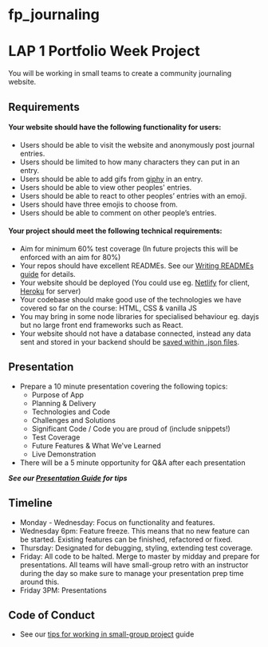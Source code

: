 # fp_journaling

# LAP 1 Portfolio Week Project
You will be working in small teams to create a community journaling website.

## Requirements
#### Your website should have the following functionality for users:
- Users should be able to visit the website and anonymously post journal entries.
- Users should be limited to how many characters they can put in an entry.
- Users should be able to add gifs from [giphy](https://developers.giphy.com/docs/api#quick-start-guide) in an entry.
- Users should be able to view other peoples' entries.
- Users should be able to react to other peoples’ entries with an emoji.
- Users should have three emojis to choose from.
- Users should be able to comment on other people’s entries.


#### Your project should meet the following technical requirements:
- Aim for minimum 60% test coverage (In future projects this will be enforced with an aim for 80%)
- Your repos should have excellent READMEs. See our [Writing READMEs guide](https://github.com/getfutureproof/fp_guides_wiki/wiki/Writing-READMEs) for details.
- Your website should be deployed (You could use eg. [Netlify](https://github.com/getfutureproof/fp_guides_wiki/wiki/Deploy-101) for client, [Heroku](https://github.com/getfutureproof/fp_guides_wiki/wiki/Deploying-an-Express-API-to-Heroku) for server)
- Your codebase should make good use of the technologies we have covered so far on the course: HTML, CSS & vanilla JS
- You may bring in some node libraries for specialised behaviour eg. dayjs but no large front end frameworks such as React.
- Your website should not have a database connected, instead any data sent and stored in your backend should be [saved within .json files](https://www.google.com/search?q=read+and+write+json+files+in+javascript).

## Presentation
- Prepare a 10 minute presentation covering the following topics:
    - Purpose of App
    - Planning & Delivery
    - Technologies and Code
    - Challenges and Solutions
    - Significant Code / Code you are proud of (include snippets!)
    - Test Coverage
    - Future Features & What We've Learned
    - Live Demonstration
- There will be a 5 minute opportunity for Q&A after each presentation

***See our [Presentation Guide](https://gist.github.com/getfutureproof-admin/8858ae4a2e9ef624422b0ed502d9332d) for tips*** 

## Timeline
- Monday - Wednesday: Focus on functionality and features.
- Wednesday 6pm: Feature freeze.
This means that no new feature can be started. Existing features can be finished, refactored or fixed.
- Thursday: Designated for debugging, styling, extending test coverage.
- Friday: All code to be halted. Merge to master by midday and prepare for presentations. All teams will have small-group retro with an instructor during the day so make sure to manage your presentation prep time around this.
- Friday 3PM: Presentations

## Code of Conduct
- See our [tips for working in small-group project](https://gist.github.com/getfutureproof-admin/fbbefeccf62cb3e120adae8d20a2ac56) guide